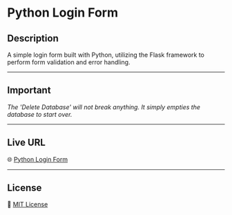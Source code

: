 # Python Login Form

## Description
A simple login form built with Python, utilizing the Flask framework to perform form validation and error handling.

---

## Important
*The 'Delete Database' will not break anything. It simply empties the database to start over.*

---

## Live URL
🌐 [Python Login Form](http://python-login-form.us-east-1.elasticbeanstalk.com)

---

## License
📝 [MIT License](https://github.com/juicername6424/PythonLoginForm/blob/main/LICENSE)
